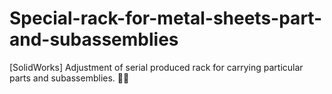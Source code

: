 # Special-rack-for-metal-sheets-part-and-subassemblies
[SolidWorks] Adjustment of serial produced rack for carrying particular parts and subassemblies. 🚛🚚
